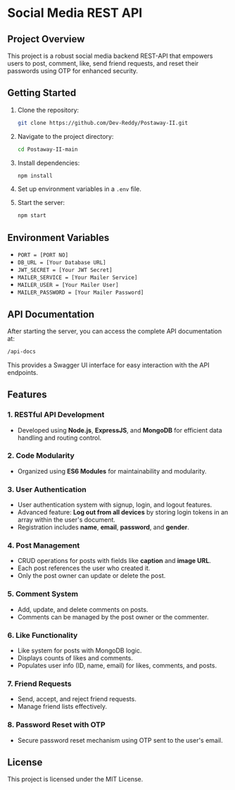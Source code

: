 # Social Media REST API

## Project Overview

This project is a robust social media backend REST-API that empowers users to post, comment, like, send friend requests, and reset their passwords using OTP for enhanced security.

## Getting Started

1. Clone the repository:

   ```bash
   git clone https://github.com/Dev-Reddy/Postaway-II.git
   ```

2. Navigate to the project directory:

   ```bash
   cd Postaway-II-main
   ```

3. Install dependencies:

   ```bash
   npm install
   ```

4. Set up environment variables in a `.env` file.

5. Start the server:

   ```bash
   npm start
   ```

## Environment Variables

- `PORT = [PORT NO]`
- `DB_URL = [Your Database URL]`
- `JWT_SECRET = [Your JWT Secret]`
- `MAILER_SERVICE = [Your Mailer Service]`
- `MAILER_USER = [Your Mailer User]`
- `MAILER_PASSWORD = [Your Mailer Password]`

## API Documentation

After starting the server, you can access the complete API documentation at:

```bash
/api-docs
```

This provides a Swagger UI interface for easy interaction with the API endpoints.

## Features

### 1. RESTful API Development

- Developed using **Node.js**, **ExpressJS**, and **MongoDB** for efficient data handling and routing control.

### 2. Code Modularity

- Organized using **ES6 Modules** for maintainability and modularity.

### 3. User Authentication

- User authentication system with signup, login, and logout features.
- Advanced feature: **Log out from all devices** by storing login tokens in an array within the user's document.
- Registration includes **name**, **email**, **password**, and **gender**.

### 4. Post Management

- CRUD operations for posts with fields like **caption** and **image URL**.
- Each post references the user who created it.
- Only the post owner can update or delete the post.

### 5. Comment System

- Add, update, and delete comments on posts.
- Comments can be managed by the post owner or the commenter.

### 6. Like Functionality

- Like system for posts with MongoDB logic.
- Displays counts of likes and comments.
- Populates user info (ID, name, email) for likes, comments, and posts.

### 7. Friend Requests

- Send, accept, and reject friend requests.
- Manage friend lists effectively.

### 8. Password Reset with OTP

- Secure password reset mechanism using OTP sent to the user's email.

## License

This project is licensed under the MIT License.
